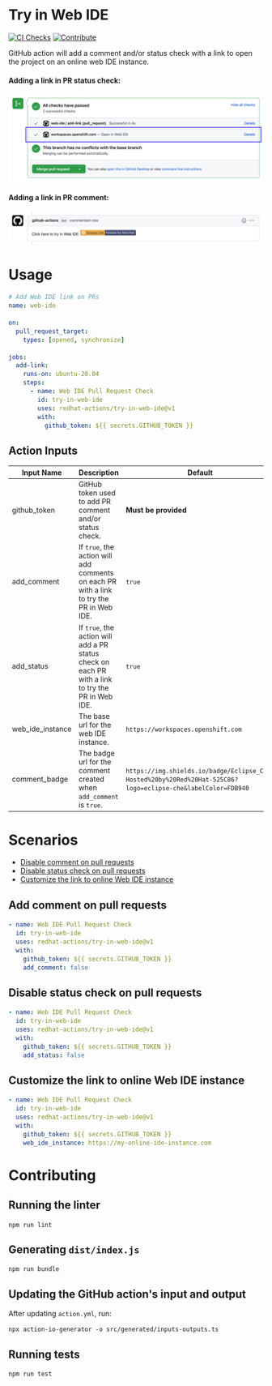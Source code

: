 # Try in Web IDE

[![CI Checks](https://github.com/redhat-actions/try-in-web-ide/actions/workflows/ci.yml/badge.svg)](https://github.com/redhat-actions/try-in-web-ide/actions/workflows/ci.yml)
[![Contribute](https://www.eclipse.org/che/contribute.svg)](https://workspaces.openshift.com#https://github.com/redhat-actions/try-in-web-ide)

GitHub action will add a comment and/or status check with a link to open the project on an online web IDE instance.

#### Adding a link in PR status check:
![Status check screenshot](images/status_check.png)

#### Adding a link in PR comment:
![Comment screenshot](images/comment.png)

# Usage
```yaml
# Add Web IDE link on PRs
name: web-ide

on:
  pull_request_target:
    types: [opened, synchronize]

jobs:
  add-link:
    runs-on: ubuntu-20.04
    steps:
      - name: Web IDE Pull Request Check
        id: try-in-web-ide
        uses: redhat-actions/try-in-web-ide@v1
        with:
          github_token: ${{ secrets.GITHUB_TOKEN }}
```

## Action Inputs

| Input Name | Description | Default |
| ---------- | ----------- | ------- |
| github_token | GitHub token used to add PR comment and/or status check. | **Must be provided**
| add_comment | If `true`, the action will add comments on each PR with a link to try the PR in Web IDE. | `true`
| add_status | If `true`, the action will add a PR status check on each PR with a link to try the PR in Web IDE. | `true`
| web_ide_instance | The base url for the web IDE instance. | `https://workspaces.openshift.com`
| comment_badge | The badge url for the comment created when `add_comment` is `true`. | `https://img.shields.io/badge/Eclipse_Che-Hosted%20by%20Red%20Hat-525C86?logo=eclipse-che&labelColor=FDB940`

# Scenarios
- [Disable comment on pull requests](#add-comment-on-pull-requests)
- [Disable status check on pull requests](#disable-status-check-on-pull-requests)
- [Customize the link to online Web IDE instance](#customize-the-link-to-online-web-ide-instance)

## Add comment on pull requests

```yaml
- name: Web IDE Pull Request Check
  id: try-in-web-ide
  uses: redhat-actions/try-in-web-ide@v1
  with:
    github_token: ${{ secrets.GITHUB_TOKEN }}
    add_comment: false
```

## Disable status check on pull requests

```yaml
- name: Web IDE Pull Request Check
  id: try-in-web-ide
  uses: redhat-actions/try-in-web-ide@v1
  with:
    github_token: ${{ secrets.GITHUB_TOKEN }}
    add_status: false
```

## Customize the link to online Web IDE instance

```yaml
- name: Web IDE Pull Request Check
  id: try-in-web-ide
  uses: redhat-actions/try-in-web-ide@v1
  with:
    github_token: ${{ secrets.GITHUB_TOKEN }}
    web_ide_instance: https://my-online-ide-instance.com
```

# Contributing
## Running the linter
```
npm run lint
```
## Generating `dist/index.js`
```
npm run bundle
```
## Updating the GitHub action's input and output
After updating `action.yml`, run:
```
npx action-io-generator -o src/generated/inputs-outputs.ts
```
## Running tests
```
npm run test
```